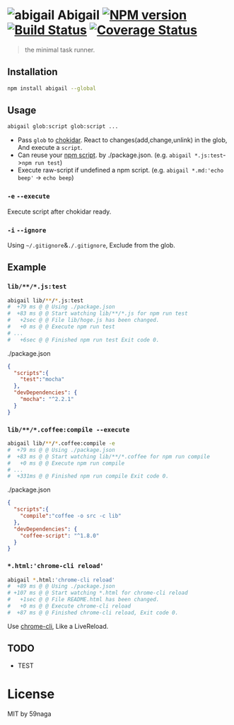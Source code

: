 # ![abigail][.svg] Abigail [![NPM version][npm-image]][npm] [![Build Status][travis-image]][travis] [![Coverage Status][coveralls-image]][coveralls]

> the minimal task runner.

## Installation
```bash
npm install abigail --global
```

## Usage
```bash
abigail glob:script glob:script ...
```
* Pass `glob` to [chokidar][1]. React to changes(add,change,unlink) in the glob, And execute a `script`. 
* Can reuse your [npm script][2]. by ./package.json. (e.g. `abigail *.js:test`->`npm run test`)
* Execute raw-script if undefined a npm script. (e.g. `abigail *.md:'echo beep'` -> `echo beep`)

### `-e` `--execute`
Execute script after chokidar ready.
### `-i` `--ignore`
Using `~/.gitignore`&`./.gitignore`, Exclude from the glob.

## Example

### `lib/**/*.js:test`
```bash
abigail lib/**/*.js:test
#  +79 ms @ @ Using ./package.json
#  +83 ms @ @ Start watching lib/**/*.js for npm run test
#   +2sec @ @ File lib/hoge.js has been changed.
#   +0 ms @ @ Execute npm run test
# ...
#   +6sec @ @ Finished npm run test Exit code 0.
```

./package.json
```json
{
  "scripts":{
    "test":"mocha"
  },
  "devDependencies": {
    "mocha": "^2.2.1"
  }
}
```

### `lib/**/*.coffee:compile --execute`
```bash
abigail lib/**/*.coffee:compile -e
#  +79 ms @ @ Using ./package.json
#  +83 ms @ @ Start watching lib/**/*.coffee for npm run compile
#   +0 ms @ @ Execute npm run compile
# ...
#  +331ms @ @ Finished npm run compile Exit code 0.
```

./package.json
```json
{
  "scripts":{
    "compile":"coffee -o src -c lib"
  },
  "devDependencies": {
    "coffee-script": "^1.8.0"
  }
}
```

### `*.html:'chrome-cli reload'`
```bash
abigail *.html:'chrome-cli reload'
#  +89 ms @ @ Using ./package.json
# +107 ms @ @ Start watching *.html for chrome-cli reload
#   +1sec @ @ File README.html has been changed.
#   +0 ms @ @ Execute chrome-cli reload
#  +87 ms @ @ Finished chrome-cli reload, Exit code 0.
```
Use [chrome-cli][3], Like a LiveReload.

## TODO
* TEST

License
=========================
MIT by 59naga

[.svg]: https://cdn.rawgit.com/59naga/abigail/master/.svg

[npm-image]: https://badge.fury.io/js/abigail.svg
[npm]: https://npmjs.org/package/abigail
[travis-image]: https://travis-ci.org/59naga/abigail.svg?branch=master
[travis]: https://travis-ci.org/59naga/abigail
[coveralls-image]: https://coveralls.io/repos/59naga/abigail/badge.svg?branch=master
[coveralls]: https://coveralls.io/r/59naga/abigail?branch=master

[1]: https://github.com/paulmillr/chokidar#getting-started
[2]: http://blog.ibangspacebar.com/npm-scripts/
[3]: https://github.com/prasmussen/chrome-cli
